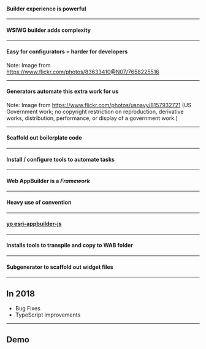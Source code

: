 
<!-- .slide: data-background="img/wab-builder.png" -->
#### Builder experience is powerful

---

<!-- .slide: data-background="img/wab-builder.png" -->
#### WSIWG builder adds complexity


---

<!-- .slide: data-background="img/problem-7658225516_00cf277f83_z.jpg" -->
#### Easy for configurators = harder for developers

Note: Image from https://www.flickr.com/photos/83633410@N07/7658225516

---

<!-- .slide: data-background="img/8157932721_4ec8229c21_o.jpg" -->
#### Generators automate this extra work for us

Note: Image from https://www.flickr.com/photos/usnavy/8157932721 (US Government work; no  copyright restriction on reproduction, derivative works, distribution, performance, or display of a government work.)

---

<!-- .slide: data-background="img/8157932721_4ec8229c21_o.jpg" -->
#### Scaffold out boilerplate code

---

<!-- .slide: data-background="img/8157932721_4ec8229c21_o.jpg" -->
#### Install / configure tools to automate tasks

---

<!-- .slide: data-background="img/wab-exploded.png" data-background-size="800px" data-background-color="#fff" -->
#### Web AppBuilder is a _Framework_

---

<!-- .slide: data-background="img/wab-widget-conventions.png" -->
#### Heavy use of convention

---

<!-- .slide: data-background="img/wab-generator-sceenshot.png" data-background-size="634px" data-background-color="#282923" -->
#### [yo esri-appbuilder-js](https://www.npmjs.com/package/generator-esri-appbuilder-js)

---

<!-- .slide: data-background="img/wab-generator-sceenshot.png" data-background-size="634px" data-background-color="#282923" -->
#### Installs tools to transpile and copy to WAB folder

---

<!-- .slide: data-background="img/wab-generator-sceenshot.png" data-background-size="634px" data-background-color="#282923" -->
#### Subgenerator to scaffold out widget files

---

<!-- .slide: data-background="reveal.js/img/2019/devsummit/bg-6.png" data-background-size="2000px" data-background-color="#19273E" -->
## In 2018

- Bug Fixes
- TypeScript improvements 

---

<!-- .slide: data-background="reveal.js/img/2019/devsummit/bg-4.png" -->

## Demo
